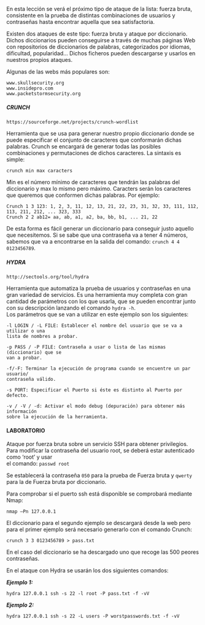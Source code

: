 En esta lección se verá el próximo tipo de ataque de la lista: fuerza bruta, consistente en la prueba de distintas combinaciones de usuarios y contraseñas hasta encontrar aquella que sea satisfactoria.

Existen dos ataques de este tipo: fuerza bruta y ataque por diccionario. Dichos diccionarios pueden conseguirse a través de muchas páginas Web con repositorios de diccionarios de palabras, categorizados por idiomas, dificultad, popularidad… Dichos ficheros pueden descargarse y usarlos en nuestros propios ataques.

Algunas de las webs más populares son:

```
www.skullsecurity.org
www.insidepro.com
www.packetstormsecurity.org
```

##### [](https://openwebinars.net/academia/aprende/ethical-hacking-introduccion/1715/#crunch)CRUNCH

```
https://sourceforge.net/projects/crunch-wordlist
```

Herramienta que se usa para generar nuestro propio diccionario donde se puede especificar el conjunto de caracteres que conformarán dichas palabras. Crunch se encargará de generar todas las posibles combinaciones y permutaciones de dichos caracteres. La sintaxis es simple:

```
crunch min max caracters
```

Min es el número mínimo de caracteres que tendrán las palabras del diccionario y max lo mismo pero máximo. Caracters serán los caracteres que queremos que conformen dichas palabras. Por ejemplo:

```
Crunch 1 3 123: 1, 2, 3, 11, 12, 13, 21, 22, 23, 31, 32, 33, 111, 112, 113, 211, 212, ... 323, 333 
Crunch 2 2 ab12= aa, ab, a1, a2, ba, bb, b1, ... 21, 22
```

De esta forma es fácil generar un diccionario para conseguir justo aquello que necesitemos. Si se sabe que una contraseña va a tener 4 números, sabemos que va a encontrarse en la salida del comando: `crunch 4 4 0123456789`.

##### [](https://openwebinars.net/academia/aprende/ethical-hacking-introduccion/1715/#hydra)HYDRA

```
http://sectools.org/tool/hydra
```

Herramienta que automatiza la prueba de usuarios y contraseñas en una gran variedad de servicios. Es una herramienta muy completa con gran cantidad de parámetros con los que usarla, que se pueden encontrar junto con su descripción lanzando el comando `hydra -h`.  
Los parámetros que se van a utilizar en este ejemplo son los siguientes:

```
-l LOGIN / -L FILE: Establecer el nombre del usuario que se va a utilizar o una 
lista de nombres a probar. 

-p PASS / -P FILE: Contraseña a usar o lista de las mismas (diccionario) que se 
van a probar. 

-f/-F: Terminar la ejecución de programa cuando se encuentre un par usuario/
contraseña válido. 

-s PORT: Especificar el Puerto si éste es distinto al Puerto por defecto. 

-v / -V / -d: Activar el modo debug (depuración) para obtener más información 
sobre la ejecución de la herramienta.  
```

#### [](https://openwebinars.net/academia/aprende/ethical-hacking-introduccion/1715/#laboratorio)LABORATORIO

Ataque por fuerza bruta sobre un servicio SSH para obtener privilegios. Para modificar la contraseña del usuario root, se deberá estar autenticado como ‘root’ y usar  
el comando: `passwd root`

Se establecerá la contraseña `050` para la prueba de Fuerza bruta y `qwerty` para la de Fuerza bruta por diccionario.

Para comprobar si el puerto ssh está disponible se comprobará mediante Nmap:

```
nmap –Pn 127.0.0.1
```

El diccionario para el segundo ejemplo se descargará desde la web pero para el primer ejemplo será necesario generarlo con el comando Crunch:

```
crunch 3 3 0123456789 > pass.txt
```

En el caso del diccionario se ha descargado uno que recoge las 500 peores contraseñas.

En el ataque con Hydra se usarán los dos siguientes comandos:

**_Ejemplo 1:_**

```
hydra 127.0.0.1 ssh -s 22 -l root -P pass.txt -f -vV 
```

**_Ejemplo 2:_**

```
hydra 127.0.0.1 ssh -s 22 -L users -P worstpasswords.txt -f -vV 
```